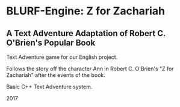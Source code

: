 # BLURF-Engine: Z for Zachariah
## A Text Adventure Adaptation of Robert C. O'Brien's Popular Book
Text Adventure game for our English project.

Follows the story off the character Ann in Robert C. O'Brien's "Z for Zachariah" after the events of the book.

Basic C++ Text Adventure system.

2017

